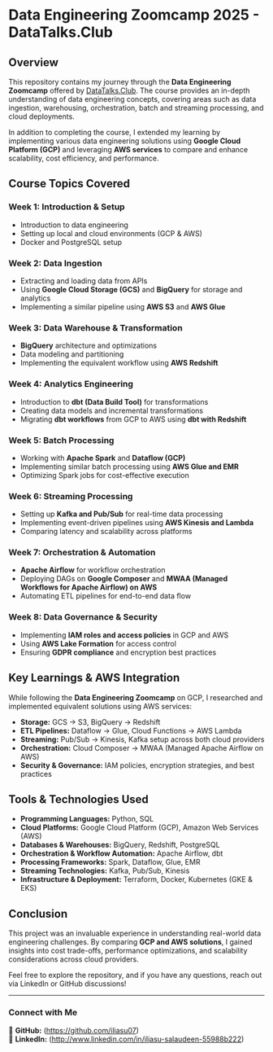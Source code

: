 # Data Engineering Zoomcamp 2025 - DataTalks.Club


## Overview
This repository contains my journey through the **Data Engineering Zoomcamp** offered by [DataTalks.Club](https://github.com/DataTalksClub/data-engineering-zoomcamp). The course provides an in-depth understanding of data engineering concepts, covering areas such as data ingestion, warehousing, orchestration, batch and streaming processing, and cloud deployments.

In addition to completing the course, I extended my learning by implementing various data engineering solutions using **Google Cloud Platform (GCP)** and leveraging **AWS services** to compare and enhance scalability, cost efficiency, and performance.

## Course Topics Covered
### **Week 1: Introduction & Setup**
- Introduction to data engineering
- Setting up local and cloud environments (GCP & AWS)
- Docker and PostgreSQL setup

### **Week 2: Data Ingestion**
- Extracting and loading data from APIs
- Using **Google Cloud Storage (GCS)** and **BigQuery** for storage and analytics
- Implementing a similar pipeline using **AWS S3** and **AWS Glue**

### **Week 3: Data Warehouse & Transformation**
- **BigQuery** architecture and optimizations
- Data modeling and partitioning
- Implementing the equivalent workflow using **AWS Redshift**

### **Week 4: Analytics Engineering**
- Introduction to **dbt (Data Build Tool)** for transformations
- Creating data models and incremental transformations
- Migrating **dbt workflows** from GCP to AWS using **dbt with Redshift**

### **Week 5: Batch Processing**
- Working with **Apache Spark** and **Dataflow (GCP)**
- Implementing similar batch processing using **AWS Glue and EMR**
- Optimizing Spark jobs for cost-effective execution

### **Week 6: Streaming Processing**
- Setting up **Kafka and Pub/Sub** for real-time data processing
- Implementing event-driven pipelines using **AWS Kinesis and Lambda**
- Comparing latency and scalability across platforms

### **Week 7: Orchestration & Automation**
- **Apache Airflow** for workflow orchestration
- Deploying DAGs on **Google Composer** and **MWAA (Managed Workflows for Apache Airflow) on AWS**
- Automating ETL pipelines for end-to-end data flow

### **Week 8: Data Governance & Security**
- Implementing **IAM roles and access policies** in GCP and AWS
- Using **AWS Lake Formation** for access control
- Ensuring **GDPR compliance** and encryption best practices

## Key Learnings & AWS Integration
While following the **Data Engineering Zoomcamp** on GCP, I researched and implemented equivalent solutions using AWS services:
- **Storage:** GCS → S3, BigQuery → Redshift
- **ETL Pipelines:** Dataflow → Glue, Cloud Functions → AWS Lambda
- **Streaming:** Pub/Sub → Kinesis, Kafka setup across both cloud providers
- **Orchestration:** Cloud Composer → MWAA (Managed Apache Airflow on AWS)
- **Security & Governance:** IAM policies, encryption strategies, and best practices

## Tools & Technologies Used
- **Programming Languages:** Python, SQL
- **Cloud Platforms:** Google Cloud Platform (GCP), Amazon Web Services (AWS)
- **Databases & Warehouses:** BigQuery, Redshift, PostgreSQL
- **Orchestration & Workflow Automation:** Apache Airflow, dbt
- **Processing Frameworks:** Spark, Dataflow, Glue, EMR
- **Streaming Technologies:** Kafka, Pub/Sub, Kinesis
- **Infrastructure & Deployment:** Terraform, Docker, Kubernetes (GKE & EKS)

## Conclusion
This project was an invaluable experience in understanding real-world data engineering challenges. By comparing **GCP and AWS solutions**, I gained insights into cost trade-offs, performance optimizations, and scalability considerations across cloud providers.

Feel free to explore the repository, and if you have any questions, reach out via LinkedIn or GitHub discussions!

---

### Connect with Me
📌 **GitHub:** (https://github.com/iliasu07)  
📌 **LinkedIn:** (http://www.linkedin.com/in/iliasu-salaudeen-55988b222)


